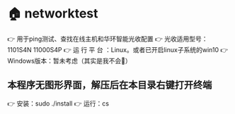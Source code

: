 
# 🏠 networktest

👉 用于ping测试、查找在线主机和华环智能光收配置
👉 光收适用型号：1101S4N 11000S4P
👉 运 行 平 台 ：Linux。或者已开启linux子系统的win10
👉 Windows版本：暂未考虑（其实是我不会🤗）

## 本程序无图形界面，解压后在本目录右键打开终端

👉 安装：sudo ./install
👉 运行：cs
